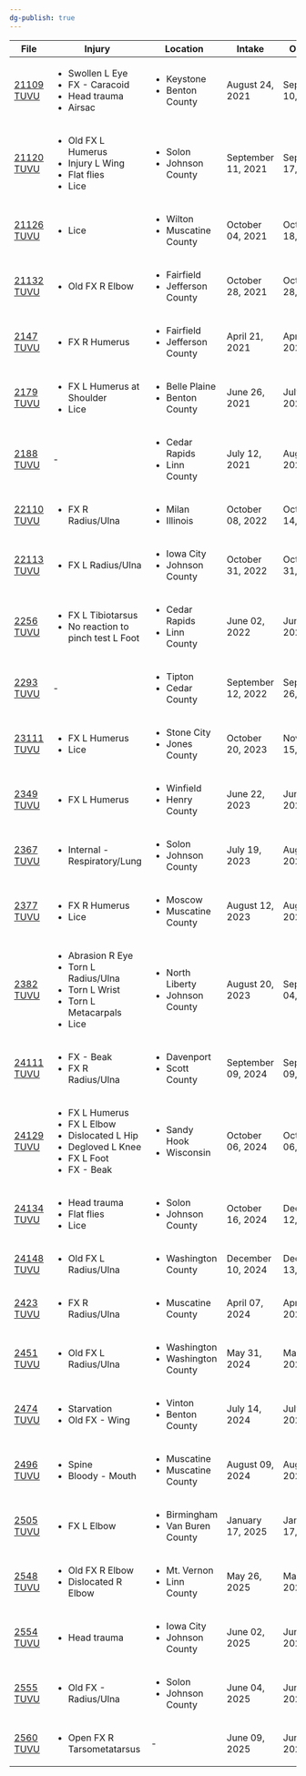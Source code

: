 ```yaml
---
dg-publish: true
---
```


| File                                     | Injury                                                                                                                                 | Location                                               | Intake             | Outtake            | Status                        |
| ---------------------------------------- | -------------------------------------------------------------------------------------------------------------------------------------- | ------------------------------------------------------ | ------------------ | ------------------ | ----------------------------- |
| [21109 TUVU](../../RARE%20Birds/21109%20TUVU.md) | <ul><li>Swollen L Eye</li><li>FX - Caracoid</li><li>Head trauma</li><li>Airsac</li></ul>                                               | <ul><li>Keystone</li><li>Benton County</li></ul>       | August 24, 2021    | September 10, 2021 | <ul><li>Released</li></ul>    |
| [21120 TUVU](../../RARE%20Birds/21120%20TUVU.md) | <ul><li>Old FX L Humerus</li><li>Injury L Wing</li><li>Flat flies</li><li>Lice</li></ul>                                               | <ul><li>Solon</li><li>Johnson County</li></ul>         | September 11, 2021 | September 17, 2021 | <ul><li>Euthanized</li></ul>  |
| [21126 TUVU](../../RARE%20Birds/21126%20TUVU.md) | <ul><li>Lice</li></ul>                                                                                                                 | <ul><li>Wilton</li><li>Muscatine County</li></ul>      | October 04, 2021   | October 18, 2021   | <ul><li>Released</li></ul>    |
| [21132 TUVU](../../RARE%20Birds/21132%20TUVU.md) | <ul><li>Old FX R Elbow</li></ul>                                                                                                       | <ul><li>Fairfield</li><li>Jefferson County</li></ul>   | October 28, 2021   | October 28, 2021   | <ul><li>Euthanized</li></ul>  |
| [2147 TUVU](../../RARE%20Birds/2147%20TUVU.md)   | <ul><li>FX R Humerus</li></ul>                                                                                                         | <ul><li>Fairfield</li><li>Jefferson County</li></ul>   | April 21, 2021     | April 21, 2021     | <ul><li>Euthanized</li></ul>  |
| [2179 TUVU](../../RARE%20Birds/2179%20TUVU.md)   | <ul><li>FX L Humerus at Shoulder</li><li>Lice</li></ul>                                                                                | <ul><li>Belle Plaine</li><li>Benton County</li></ul>   | June 26, 2021      | July 28, 2021      | <ul><li>Euthanized</li></ul>  |
| [2188 TUVU](../../RARE%20Birds/2188%20TUVU.md)   | \-                                                                                                                                     | <ul><li>Cedar Rapids</li><li>Linn County</li></ul>     | July 12, 2021      | August 09, 2021    | <ul><li>Released</li></ul>    |
| [22110 TUVU](../../RARE%20Birds/22110%20TUVU.md) | <ul><li>FX R Radius/Ulna</li></ul>                                                                                                     | <ul><li>Milan</li><li>Illinois</li></ul>               | October 08, 2022   | October 14, 2022   | <ul><li>Euthanized</li></ul>  |
| [22113 TUVU](../../RARE%20Birds/22113%20TUVU.md) | <ul><li>FX L Radius/Ulna</li></ul>                                                                                                     | <ul><li>Iowa City</li><li>Johnson County</li></ul>     | October 31, 2022   | October 31, 2022   | <ul><li>Euthanized</li></ul>  |
| [2256 TUVU](../../RARE%20Birds/2256%20TUVU.md)   | <ul><li>FX L Tibiotarsus</li><li>No reaction to pinch test L Foot</li></ul>                                                            | <ul><li>Cedar Rapids</li><li>Linn County</li></ul>     | June 02, 2022      | June 02, 2022      | <ul><li>Euthanized</li></ul>  |
| [2293 TUVU](../../RARE%20Birds/2293%20TUVU.md)   | \-                                                                                                                                     | <ul><li>Tipton</li><li>Cedar County</li></ul>          | September 12, 2022 | September 26, 2022 | <ul><li>Released</li></ul>    |
| [23111 TUVU](../../RARE%20Birds/23111%20TUVU.md) | <ul><li>FX L Humerus</li><li>Lice</li></ul>                                                                                            | <ul><li>Stone City</li><li>Jones County</li></ul>      | October 20, 2023   | November 15, 2023  | <ul><li>Euthanized</li></ul>  |
| [2349 TUVU](../../RARE%20Birds/2349%20TUVU.md)   | <ul><li>FX L Humerus</li></ul>                                                                                                         | <ul><li>Winfield</li><li>Henry County</li></ul>        | June 22, 2023      | June 22, 2023      | <ul><li>Euthanized</li></ul>  |
| [2367 TUVU](../../RARE%20Birds/2367%20TUVU.md)   | <ul><li>Internal - Respiratory/Lung</li></ul>                                                                                          | <ul><li>Solon</li><li>Johnson County</li></ul>         | July 19, 2023      | August 08, 2023    | <ul><li>Transferred</li></ul> |
| [2377 TUVU](../../RARE%20Birds/2377%20TUVU.md)   | <ul><li>FX R Humerus</li><li>Lice</li></ul>                                                                                            | <ul><li>Moscow</li><li>Muscatine County</li></ul>      | August 12, 2023    | August 16, 2023    | <ul><li>Euthanized</li></ul>  |
| [2382 TUVU](../../RARE%20Birds/2382%20TUVU.md)   | <ul><li>Abrasion R Eye</li><li>Torn L Radius/Ulna</li><li>Torn L Wrist</li><li>Torn L Metacarpals</li><li>Lice</li></ul>               | <ul><li>North Liberty</li><li>Johnson County</li></ul> | August 20, 2023    | September 04, 2023 | <ul><li>Euthanized</li></ul>  |
| [24111 TUVU](../../RARE%20Birds/24111%20TUVU.md) | <ul><li>FX - Beak</li><li>FX R Radius/Ulna</li></ul>                                                                                   | <ul><li>Davenport</li><li>Scott County</li></ul>       | September 09, 2024 | September 09, 2024 | <ul><li>Euthanized</li></ul>  |
| [24129 TUVU](../../RARE%20Birds/24129%20TUVU.md) | <ul><li>FX L Humerus</li><li>FX L Elbow</li><li>Dislocated L Hip</li><li>Degloved L Knee</li><li>FX L Foot</li><li>FX - Beak</li></ul> | <ul><li>Sandy Hook</li><li>Wisconsin</li></ul>         | October 06, 2024   | October 06, 2024   | <ul><li>Euthanized</li></ul>  |
| [24134 TUVU](../../RARE%20Birds/24134%20TUVU.md) | <ul><li>Head trauma</li><li>Flat flies</li><li>Lice</li></ul>                                                                          | <ul><li>Solon</li><li>Johnson County</li></ul>         | October 16, 2024   | December 12, 2024  | <ul><li>Transferred</li></ul> |
| [24148 TUVU](../../RARE%20Birds/24148%20TUVU.md) | <ul><li>Old FX L Radius/Ulna</li></ul>                                                                                                 | <ul><li>Washington County</li></ul>                    | December 10, 2024  | December 13, 2024  | <ul><li>Euthanized</li></ul>  |
| [2423 TUVU](../../RARE%20Birds/2423%20TUVU.md)   | <ul><li>FX R Radius/Ulna</li></ul>                                                                                                     | <ul><li>Muscatine County</li></ul>                     | April 07, 2024     | April 07, 2024     | <ul><li>Euthanized</li></ul>  |
| [2451 TUVU](../../RARE%20Birds/2451%20TUVU.md)   | <ul><li>Old FX L Radius/Ulna</li></ul>                                                                                                 | <ul><li>Washington</li><li>Washington County</li></ul> | May 31, 2024       | May 31, 2024       | <ul><li>Euthanized</li></ul>  |
| [2474 TUVU](../../RARE%20Birds/2474%20TUVU.md)   | <ul><li>Starvation</li><li>Old FX - Wing</li></ul>                                                                                     | <ul><li>Vinton</li><li>Benton County</li></ul>         | July 14, 2024      | July 16, 2024      | <ul><li>Euthanized</li></ul>  |
| [2496 TUVU](../../RARE%20Birds/2496%20TUVU.md)   | <ul><li>Spine</li><li>Bloody - Mouth</li></ul>                                                                                         | <ul><li>Muscatine</li><li>Muscatine County</li></ul>   | August 09, 2024    | August 15, 2024    | <ul><li>Died</li></ul>        |
| [2505 TUVU](../../RARE%20Birds/2505%20TUVU.md)   | <ul><li>FX L Elbow</li></ul>                                                                                                           | <ul><li>Birmingham</li><li>Van Buren County</li></ul>  | January 17, 2025   | January 17, 2025   | <ul><li>Euthanized</li></ul>  |
| [2548 TUVU](../../RARE%20Birds/2548%20TUVU.md)   | <ul><li>Old FX R Elbow</li><li>Dislocated R Elbow</li></ul>                                                                            | <ul><li>Mt. Vernon</li><li>Linn County</li></ul>       | May 26, 2025       | May 26, 2025       | <ul><li>Euthanized</li></ul>  |
| [2554 TUVU](../../RARE%20Birds/2554%20TUVU.md)   | <ul><li>Head trauma</li></ul>                                                                                                          | <ul><li>Iowa City</li><li>Johnson County</li></ul>     | June 02, 2025      | June 13, 2025      | <ul><li>Released</li></ul>    |
| [2555 TUVU](../../RARE%20Birds/2555%20TUVU.md)   | <ul><li>Old FX - Radius/Ulna</li></ul>                                                                                                 | <ul><li>Solon</li><li>Johnson County</li></ul>         | June 04, 2025      | June 04, 2025      | <ul><li>Euthanized</li></ul>  |
| [2560 TUVU](../../RARE%20Birds/2560%20TUVU.md)   | <ul><li>Open FX R Tarsometatarsus</li></ul>                                                                                            | \-                                                     | June 09, 2025      | June 09, 2025      | <ul><li>Euthanized</li></ul>  |

